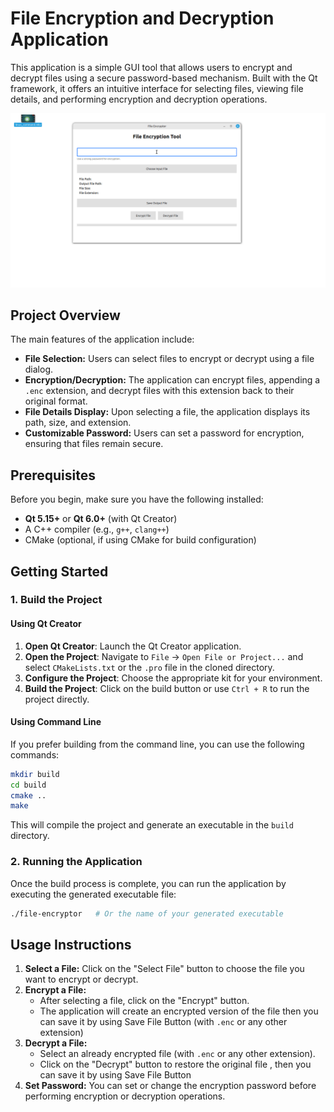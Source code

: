 
# File Encryption and Decryption Application

This application is a simple GUI tool that allows users to encrypt and decrypt files using a secure password-based mechanism. Built with the Qt framework, it offers an intuitive interface for selecting files, viewing file details, and performing encryption and decryption operations.

![File Encryption and Decryption Application](FileEncryptorTool.gif)

## Project Overview

The main features of the application include:

- **File Selection:** Users can select files to encrypt or decrypt using a file dialog.
- **Encryption/Decryption:** The application can encrypt files, appending a `.enc` extension, and decrypt files with this extension back to their original format.
- **File Details Display:** Upon selecting a file, the application displays its path, size, and extension.
- **Customizable Password:** Users can set a password for encryption, ensuring that files remain secure.

## Prerequisites

Before you begin, make sure you have the following installed:

- **Qt 5.15+** or **Qt 6.0+** (with Qt Creator)
- A C++ compiler (e.g., `g++`, `clang++`)
- CMake (optional, if using CMake for build configuration)

## Getting Started


### 1. Build the Project

#### Using Qt Creator

1. **Open Qt Creator**: Launch the Qt Creator application.
2. **Open the Project**: Navigate to `File` -> `Open File or Project...` and select `CMakeLists.txt` or the `.pro` file in the cloned directory.
3. **Configure the Project**: Choose the appropriate kit for your environment.
4. **Build the Project**: Click on the build button or use `Ctrl + R` to run the project directly.

#### Using Command Line

If you prefer building from the command line, you can use the following commands:

```bash
mkdir build
cd build
cmake ..
make
```

This will compile the project and generate an executable in the `build` directory.

### 2. Running the Application

Once the build process is complete, you can run the application by executing the generated executable file:

```bash
./file-encryptor   # Or the name of your generated executable
```

## Usage Instructions

1. **Select a File:** Click on the "Select File" button to choose the file you want to encrypt or decrypt.
2. **Encrypt a File:**
   - After selecting a file, click on the "Encrypt" button.
   - The application will create an encrypted version of the file then you can save it by using Save File Button  (with `.enc` or any other extension)
3. **Decrypt a File:**
   - Select an already encrypted file (with `.enc` or any other extension).
   - Click on the "Decrypt" button to restore the original file , then you can save it by using Save File Button
4. **Set Password:** You can set or change the encryption password before performing encryption or decryption operations.
